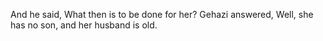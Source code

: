And he said, What then is to be done for her? Gehazi answered, Well, she has no son, and her husband is old.
